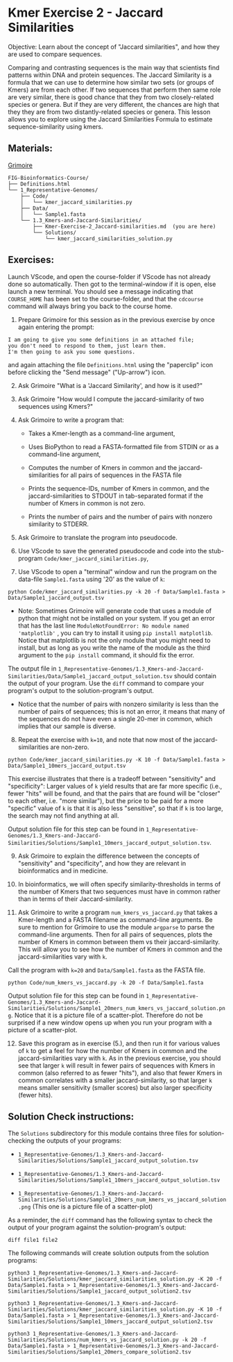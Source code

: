 # Kmer Exercise 2 - Jaccard Similarities

Objective: Learn about the concept of "Jaccard similarities", and how they are used to compare sequences.

Comparing and contrasting sequences is the main way that scientists find patterns within DNA and protein sequences. The Jaccard Similarity is a formula that we can use to determine how similar two sets (or groups of Kmers) are from each other. If two sequences that perform then same role are very similar, there is good chance that they from two closely-related species or genera. But if they are very different, the chances are high that they they are from two distantly-related species or genera. This lesson allows you to explore using the Jaccard Similarities Formula to estimate sequence-similarity using kmers.

## Materials: 

[Grimoire](https://chat.openai.com/g/g-n7Rs0IK86-grimoire)

```
FIG-Bioinformatics-Course/
├── Definitions.html
└── 1_Representative-Genomes/
    ├── Code/
    │   └── kmer_jaccard_similarities.py
    ├── Data/
    │   └── Sample1.fasta
    └── 1.3_Kmers-and-Jaccard-Similarities/
        ├── Kmer-Exercise-2_Jaccard-similarities.md  (you are here)
        └── Solutions/
            └── kmer_jaccard_similarities_solution.py
```

## Exercises:

Launch VScode, and open the course-folder
if VScode has not already done so automatically.
Then got to the terminal-window if it is open,
else launch a new terminal.
You should see a message indicating that `COURSE_HOME`
has been set to the course-folder, and that the
`cdcourse` command will always bring you back
to the course home.

1. Prepare Grimoire for this session as in the previous exercise by once again entering the prompt:

```
I am going to give you some definitions in an attached file;
you don't need to respond to them, just learn them.
I'm then going to ask you some questions.
```

and again attaching the file `Definitions.html` using the "paperclip" icon before clicking the "Send message" ("Up-arrow") icon.

2. Ask Grimoire "What is a 'Jaccard Similarity', and how is it used?"

3. Ask Grimoire "How would I compute the jaccard-similarity of two sequences using Kmers?"

4. Ask Grimoire to write a program that:

    * Takes a Kmer-length as a command-line argument,

    * Uses BioPython to read a FASTA-formatted file from STDIN or as a command-line argument,

    * Computes the number of Kmers in common and the jaccard-similarities for all pairs of sequences in the FASTA file

    * Prints the sequence-IDs, number of Kmers in common, and the jaccard-similarities to STDOUT in tab-separated format if the number of Kmers in common is not zero.

    * Prints the number of pairs and the number of pairs with nonzero similarity to STDERR.

5. Ask Grimoire to translate the program into pseudocode.

6. Use VScode to save the generated pseudocode and code into the stub-program `Code/kmer_jaccard_similarities.py`,

7. Use VScode to open a "terminal" window and run the program on the data-file `Sample1.fasta` using '20' as the value of `k`:

```
python Code/kmer_jaccard_similarities.py -k 20 -f Data/Sample1.fasta > Data/Sample1_jaccard_output.tsv
```
* Note: Sometimes Grimoire will generate code that uses a module of python that might not be installed on your system. If you get an error that has the last line `ModuleNotFoundError: No module named 'matplotlib'` , you can try to install it using `pip install matplotlib`. Notice that matplotlib is not the only module that you might need to install, but as long as you write the name of the module as the third argument to the `pip install` command, it should fix the error.

The output file in `1_Representative-Genomes/1.3_Kmers-and-Jaccard-Similarities/Data/Sample1_jaccard_output_solution.tsv` should contain the output of your program. Use the `diff` command to compare your program's output to the solution-program's output.

* Notice that the number of pairs with nonzero similarity is less than the number of pairs of sequences; this is not an error, it means that many of the sequences do not have even a single 20-mer in common, which implies that our sample is diverse.

8. Repeat the exercise with `k=10`, and note that now most of the jaccard-similarities are non-zero.

```
python Code/kmer_jaccard_similarities.py -K 10 -f Data/Sample1.fasta > Data/Sample1_10mers_jaccard_output.tsv
```

This exercise illustrates that there is a tradeoff between "sensitivity" and "specificity": Larger values of `k` yield results that are far more specific (i.e., fewer "hits" will be found, and that the pairs that are found will be "closer" to each other, i.e. "more similar"), but the price to be paid for a more "specific" value of `k` is that it is also less "sensitive", so that if `k` is too large, the search may not find anything at all.

Output solution file for this step can be found in `1_Representative-Genomes/1.3_Kmers-and-Jaccard-Similarities/Solutions/Sample1_10mers_jaccard_output_solution.tsv`. 

9. Ask Grimoire to explain the difference between the concepts of "sensitivity" and "specificity", and how they are relevant in bioinformatics and in medicine.

10. In bioinformatics, we will often specify similarity-thresholds in terms of the number of Kmers that two sequences must have in common rather than in terms of their Jaccard-similarity.

11. Ask Grimoire to write a program `num_kmers_vs_jaccard.py` that takes a Kmer-length and a FASTA filename as command-line arguments. Be sure to mention for Grimoire to use the module `argparse` to parse the command-line arguments. Then for all pairs of sequences, plots the number of Kmers in common between them vs their jaccard-similarity. This will allow you to see how the number of Kmers in common and the jaccard-similarities vary with `k`.

Call the program with `k=20` and `Data/Sample1.fasta` as the FASTA file.
```
python Code/num_kmers_vs_jaccard.py -k 20 -f Data/Sample1.fasta
```
Output solution file for this step can be found in `1_Representative-Genomes/1.3_Kmers-and-Jaccard-Similarities/Solutions/Sample1_20mers_num_kmers_vs_jaccard_solution.png`. Notice that it is a picture file of a scatter-plot. Therefore do not be surprised if a new window opens up when you run your program with a picture of a scatter-plot.

12. Save this program as in exercise (5.), and then run it for various values of `k` to get a feel for how the number of Kmers in common and the jaccard-similarities vary with `k`. As in the previous exercise, you should see that larger `k` will result in fewer pairs of sequences with Kmers in common (also referred to as fewer "hits"), and also that fewer Kmers in common correlates with a smaller jaccard-similarity, so that larger `k` means smaller sensitivity (smaller scores) but also larger specificity (fewer hits).

## Solution Check instructions:

The `Solutions` subdirectory for this module contains three files for solution-checking the outputs of your programs:

* `1_Representative-Genomes/1.3_Kmers-and-Jaccard-Similarities/Solutions/Sample1_jaccard_output_solution.tsv`

* `1_Representative-Genomes/1.3_Kmers-and-Jaccard-Similarities/Solutions/Sample1_10mers_jaccard_output_solution.tsv`

* `1_Representative-Genomes/1.3_Kmers-and-Jaccard-Similarities/Solutions/Sample1_20mers_num_kmers_vs_jaccard_solution.png` (This one is a picture file of a scatter-plot)

As a reminder, the `diff` command has the following syntax to check the output of your program against the solution-program's output:

```
diff file1 file2
```

The following commands will create solution outputs from the solution programs:

```
python3 1_Representative-Genomes/1.3_Kmers-and-Jaccard-Similarities/Solutions/kmer_jaccard_similarities_solution.py -K 20 -f Data/Sample1.fasta > 1_Representative-Genomes/1.3_Kmers-and-Jaccard-Similarities/Solutions/Sample1_jaccard_output_solution2.tsv

python3 1_Representative-Genomes/1.3_Kmers-and-Jaccard-Similarities/Solutions/kmer_jaccard_similarities_solution.py -K 10 -f Data/Sample1.fasta > 1_Representative-Genomes/1.3_Kmers-and-Jaccard-Similarities/Solutions/Sample1_10mers_jaccard_output_solution2.tsv

python3 1_Representative-Genomes/1.3_Kmers-and-Jaccard-Similarities/Solutions/num_kmers_vs_jaccard_solution.py -k 20 -f Data/Sample1.fasta > 1_Representative-Genomes/1.3_Kmers-and-Jaccard-Similarities/Solutions/Sample1_20mers_compare_solution2.tsv
```
 
